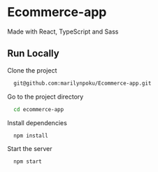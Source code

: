 # Ecommerce-app

Made with React, TypeScript and Sass

## Run Locally

Clone the project

```bash
  git@github.com:marilynpoku/Ecommerce-app.git
```

Go to the project directory

```bash
  cd ecommerce-app
```

Install dependencies

```bash
  npm install
```

Start the server

```bash
  npm start
```
